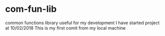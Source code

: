 # com-fun-lib
common functions library useful for my development
I have started project at 10/02/2018 
This is my first comit from my local machine
